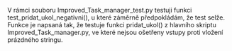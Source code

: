 V rámci souboru Improved_Task_manager_test.py testuji funkci test_pridat_ukol_negativni(), u které záměrně předpokládám, že test selže. 
Funkce je napsaná tak, že testuje funkci pridat_ukol() z hlavního skriptu Improved_Task_manager.py, ve které nejsou ošetřeny vstupy proti vložení prázdného stringu.
